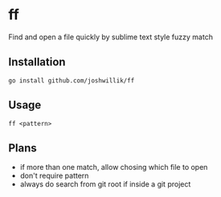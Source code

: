 # ff

Find and open a file quickly by sublime text style fuzzy match

## Installation

```
go install github.com/joshwillik/ff
```

## Usage

```
ff <pattern>
```

## Plans

- if more than one match, allow chosing which file to open
- don't require pattern
- always do search from git root if inside a git project
